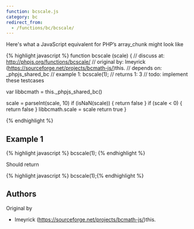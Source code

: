 ```yaml
---
function: bcscale.js
category: bc
redirect_from:
  - /functions/bc/bcscale/
---
```


<!-- WARNING! This file is auto generated by `npm run web:inject`, do not edit by hand -->

Here's what a JavaScript equivalent for PHP’s array_chunk might look like

{% highlight javascript %}
function bcscale (scale) {
  //  discuss at: http://phpjs.org/functions/bcscale/
  // original by: lmeyrick (https://sourceforge.net/projects/bcmath-js/)this.
  //  depends on: _phpjs_shared_bc
  //   example 1: bcscale(1);
  //   returns 1: 3
  //        todo: implement these testcases

  var libbcmath = this._phpjs_shared_bc()

  scale = parseInt(scale, 10)
  if (isNaN(scale)) {
    return false
  }
  if (scale < 0) {
    return false
  }
  libbcmath.scale = scale
  return true
}

{% endhighlight %}

## Example 1

{% highlight javascript %}
bcscale(1);
{% endhighlight %}

Should return

{% highlight javascript %}
bcscale(1);{% endhighlight %}


## Authors


Original by

- lmeyrick (https://sourceforge.net/projects/bcmath-js/)this.


